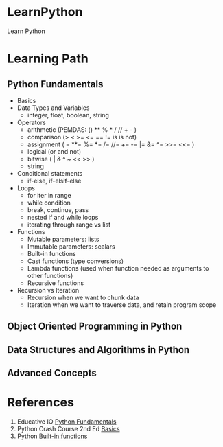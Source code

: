 # LearnPython
Learn Python

# Learning Path
## Python Fundamentals
- Basics
- Data Types and Variables
  - integer, float, boolean, string
- Operators
  - arithmetic (PEMDAS: ()  **  %  *  /  //  +  - )
  - comparison (>  <  >=  <=  ==  !=  is  is not)
  - assignment ( =  **=  %=  *=  /=  //=  +=  -=  |=  &=  ^=  >>=  <<= )
  - logical (or and not)
  - bitwise ( |  &  ^  ~  <<  >> )
  - string
- Conditional statements
  - if-else, if-elsif-else
- Loops
  - for iter in range
  - while condition
  - break, continue, pass
  - nested if and while loops
  - iterating through range vs list
- Functions
  - Mutable parameters: lists
  - Immutable parameters: scalars
  - Built-in functions
  - Cast functions (type conversions)
  - Lambda functions (used when function needed as arguments to other functions)
  - Recursive functions
- Recursion vs Iteration
  - Recursion when we want to chunk data
  - Iteration when we want to traverse data, and retain program scope

## Object Oriented Programming in Python
## Data Structures and Algorithms in Python
## Advanced Concepts

# References
1. Educative IO [Python Fundamentals](https://www.educative.io/module/python-fundamentals-for-programmers)
1. Python Crash Course 2nd Ed [Basics](https://learning.oreilly.com/library/view/python-crash-course/9781492071266/xhtml/part01.xhtml#part01)
1. Python [Built-in functions](https://docs.python.org/3/library/functions.html)